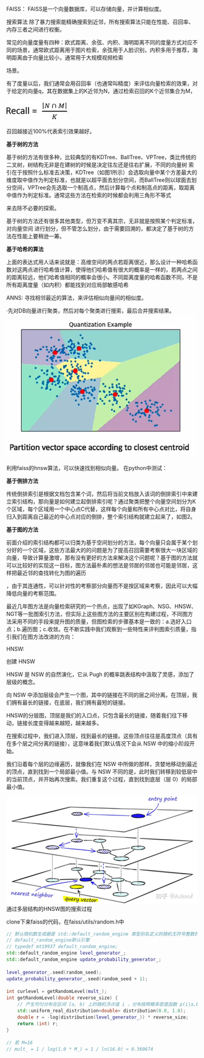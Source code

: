 FAISS：
FAISS是一个向量数据库，可以存储向量，并计算相似度。


搜索算法
除了暴力搜索能精确搜索到近邻，所有搜索算法只能在性能、召回率、内存三者之间进行权衡。

常见的向量度量有四种：欧式距离、余弦、内积、海明距离不同的度量方式对应不同的场景，通常欧式距离用于图片检索，余弦用于人脸识别，内积多用于推荐，海明距离由于向量比较小，通常用于大规模视频检索

场景。

有了度量以后，我们通常会用召回率（也通常叫精度）来评估向量检索的效果，对于给定的向量q，其在数据集上的K近邻为N，通过检索召回的K个近邻集合为M，

![](v2-9d0b71d384e7410f02f965ea58d0f966_1440w.png)

召回越接近100%代表索引效果越好。

**基于树的方法**

基于树的方法有很多种，比较典型的有KDTree、BallTree、VPTree，类比传统的二叉树，树结构无非是在建树的时候是决定往左还是往右扩展，不同的向量树
索引在于按照什么标准去决策，KDTree（如图1所示）会选取向量中某个方差最大的维度取中值作为判定标准，也就是以超平面去划分空间，而BallTree则以球面去划分空间，VPTree会先选取一个制高点，然后计算每个点和制高点的距离，取距离中值作为判定标准。通常这些方法在检索的时候都会利用三角形不等式

来去除不必要的探索。

基于树的方法还有很多其他类型，但万变不离其宗，无非就是按照某个判定标准，对向量空间
进行划分，但不管怎么划分，由于需要回溯的，都决定了基于树的方法在性能上要稍逊一筹。

**基于哈希的算法**

上面的表达式用人话来说就是：高维空间的两点若距离很近，那么设计一种哈希函数对这两点进行哈希值计算，使得他们哈希值有很大的概率是一样的，若两点之间的距离较远，他们哈希值相同的概率会很小。不同距离度量的哈希函数不同，不是所有距离度量（如内积）都能找到对应局部敏感哈希

ANNS:
寻找相邻最近的算法，来评估相似向量间的相似度。

·先对DB向量进行聚类，然后对每个聚类进行搜索，最后合并搜索结果。
![alt text](image.png)

利用faiss的hnsw算法，可以快速找到相似向量。
在python中测试：


**基于倒排方法**

传统倒排索引是根据文档包含某个词，然后将当前文档放入该词的倒排索引中来建立索引结构，那向量是如何建立起倒排索引呢？通过聚类把整个向量空间划分为K个区域，每个区域用一个中心点C代替，这样每个向量和所有中心点对比，将自身归入到距离自己最近的中心点对应的倒排，整个索引结构就建立起来了，如图2。

**基于图的方法**

前面介绍的索引结构都可以归类为基于空间划分的方法，每个向量只会属于某个划分好的一个区域，这些方法最大的的问题是为了提高召回需要考察很大一块区域的向量，导致计算量激增，那有没有更好的方法来解决这个问题呢？基于图的方法就可以比较好的实现这一目标，图方法最朴素的想法是邻居的邻居也可能是邻居，这样把最近邻的查找转化为图的遍历

，由于其连通性，可以针对性的考察部分向量而不是按区域来考察，因此可以大幅降低向量的考察范围。

最近几年图方法是向量检索研究的一个热点，出现了如KGraph、NSG、HNSW、NGT等一批图索引方法，但实际上这些图方法的主要区别在构建过程，不同图方法采用不同的手段来提升图的质量，但图检索的步骤基本是一致的：a.选好入口点；b.遍历图；c.收敛。在不断实践中我们观察到一些特性来评判图索引质量，指引我们在图方法改进的方向：

HNSW:

创建 HNSW

HNSW 是 NSW 的自然演化，它从 Pugh 的概率跳表结构中汲取了灵感，添加了层级的概念。

向 NSW 中添加层级会产生一个图，其中的链接在不同的层之间分离。在顶层，我们拥有最长的链接，在底层，我们拥有最短的链接。

HNSW的分层图，顶层是我们的入口点，只包含最长的链接，随着我们往下移动，链接长度变得越来越短，越来越多。

在搜索过程中，我们进入顶层，找到最长的链接。这些顶点往往是高度顶点（具有在多个层之间分离的链接），这意味着我们默认情况下会从 NSW 中的缩小阶段开始。

我们沿着每个层的边缘遍历，就像我们在 NSW 中所做的那样，贪婪地移动到最近的顶点，直到找到一个局部最小值。与 NSW 不同的是，此时我们转移到较低层中的当前顶点，并开始再次搜索。我们重复这个过程，直到找到底层（层 0）的局部最小值。

![alt text](v2-ad38551f3d1af7954ac3b13c0fa1d11a_1440w.jpg)
通过多层结构的HNSW图的搜索过程


clone下来faiss的代码，在faiss/utils/random.h中
```cpp
// 默认随机数生成器是 std::default_random_engine 类型别名定义的随机无符号整数的通用源
// default_random_engine默认引擎
// typedef mt19937 default_random_engine;
std::default_random_engine level_generator_;
std::default_random_engine update_probability_generator_;

level_generator_.seed(random_seed);
update_probability_generator_.seed(random_seed + 1);

int curlevel = getRandomLevel(mult_);
int getRandomLevel(double reverse_size) {
    // 产生均匀分布在区间 [a, b) 上的随机浮点值 i ，分布按照概率密度函数 p(i|a,b)=1/(b-a)
    std::uniform_real_distribution<double> distribution(0.0, 1.0);
    double r = -log(distribution(level_generator_)) * reverse_size;
    return (int) r;
}

// 若 M=16
// mult_ = 1 / log(1.0 * M_) = 1 / ln(16.0) ≈ 0.360674
```

